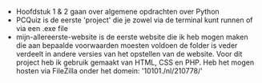 - Hoofdstuk 1 & 2 gaan over algemene opdrachten over Python
- PCQuiz is de eerste 'project' die je zowel via de terminal kunt runnen of via een .exe file
- mijn-allereerste-website is de eerste website die ik heb mogen maken die aan bepaalde voorwaarden moesten voldoen
  de folder is veder verdeelt in andere versies van het opstellen van de website. Voor dit project heb ik gebruik gemaakt
  van HTML, CSS en PHP. Heb het mogen hosten via FileZilla onder het domein: '10101./nl/210778/'
